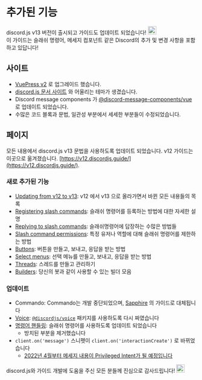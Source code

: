 <style scoped>
.emoji-container {
	display: inline-block;
}

.emoji-container .emoji-image {
	width: 1.375rem;
	height: 1.375rem;
	vertical-align: bottom;
}
</style>

# 추가된 기능

<DiscordMessages>
	<DiscordMessage profile="bot">
		<template #interactions>
			<DiscordInteraction
				profile="user"
				author="discord.js"
				:command="true"
			>업그레이드</DiscordInteraction>
		</template>
		discord.js v13 버전이 출시되고 가이드도 업데이트 되었습니다!
		<span class="emoji-container">
			<img class="emoji-image" title="tada" src="https://twemoji.maxcdn.com/v/13.1.0/72x72/1f389.png" alt="" />
		</span>
		<br />
		이 가이드는 슬래쉬 명령어, 메세지 컴포넌트 같은 Discord의 추가 및 변경 사항을 포함하고 있답니다!
	</DiscordMessage>
</DiscordMessages>

## 사이트

- [VuePress v2](https://v2.vuepress.vuejs.org/) 로 업그레이드 했습니다.
- [discord.js 문서 사이트](https://discord.js.org/) 와 어울리는 테마가 생겼습니다.
- Discord message components 가 [@discord-message-components/vue](https://github.com/Danktuary/discord-message-components/blob/main/packages/vue/README.md) 로 업데이트 되었습니다.
- 수많은 코드 블록과 문법, 일관성 부분에서 세세한 부분들이 수정되었습니다.

## 페이지

모든 내용에서 discord.js v13 문법을 사용하도록 업데이트 되었습니다. v12 가이드는 이곳으로 옮겨졌습니다. [https://v12.discordjs.guide/](https://v12.discordjs.guide/).

### 새로 추가된 기능

- [Updating from v12 to v13](/additional-info/changes-in-v13.md): v12 에서 v13 으로 올라가면서 바뀐 모든 내용들의 목록
- [Registering slash commands](/interactions/registering-slash-commands.md): 슬래쉬 명령어를 등록하는 방법에 대한 자세한 설명
- [Replying to slash commands](/interactions/replying-to-slash-commands.md): 슬래쉬명령어에 답장하는 수많은 방법들
- [Slash command permissions](/interactions/slash-command-permissions.md): 특정 유저나 역할에 대해 슬래쉬 명령어를 제한하는 방법
- [Buttons](/interactions/buttons.md): 버튼을 만들고, 보내고, 응답을 받는 방법
- [Select menus](/interactions/select-menus.md): 선택 메뉴를 만들고, 보내고, 응답을 받는 방법
- [Threads](/popular-topics/threads.md): 스레드를 만들고 관리하기
- [Builders](/popular-topics/builders.md): 당신의 봇과 같이 사용할 수 있는 빌더 모음

### 업데이트

- Commando: Commando는 개발 중단되었으며, [Sapphire](https://github.com/discordjs/guide/pull/711) 의 가이드로 대체됩니다
- [Voice](/voice/): [`@discordjs/voice`](https://github.com/discordjs/voice) 패키지를 사용하도록 다시 짜였습니다
- [명령어 핸들링](/command-handling/): 슬래쉬 명령어를 사용하도록 업데이트 되었습니다
	- 방치된 부분을 제거했습니다
- `client.on('message')` 스니펫이 `client.on('interactionCreate')` 로 바뀌었습니다
	- [2022년 4월부터 메세지 내용이 Privileged Intent가 될 예정입니다](https://support-dev.discord.com/hc/en-us/articles/4404772028055)

<DiscordMessages>
	<DiscordMessage profile="bot">
		discord.js와 가이드 개발에 도움을 주신 모든 분들께 진심으로 감사드립니다!
		<span class="emoji-container">
			<img class="emoji-image" title="heart" src="https://twemoji.maxcdn.com/v/13.1.0/72x72/2764.png" alt="" />
		</span>
	</DiscordMessage>
</DiscordMessages>
